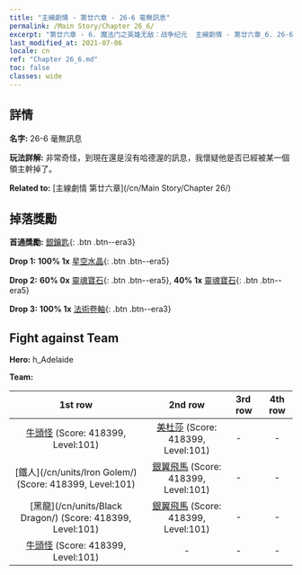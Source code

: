 ```yaml
---
title: "主線劇情 - 第廿六章 - 26-6 毫無訊息"
permalink: /Main Story/Chapter 26_6/
excerpt: "第廿六章 - 6. 魔法门之英雄无敌：战争纪元  主線劇情 - 第廿六章_6. 26-6 毫無訊息"
last_modified_at: 2021-07-06
locale: cn
ref: "Chapter 26_6.md"
toc: false
classes: wide
---
```


## 詳情

 **名字:** 26-6 毫無訊息

 **玩法詳解:** 非常奇怪，到現在還是沒有哈德渥的訊息，我懷疑他是否已經被某一個領主幹掉了。

 **Related to:** [主線劇情 第廿六章](/cn/Main Story/Chapter 26/)

## 掉落獎勵

 **首通獎勵:** [銀鑰匙](/cn/Items/con_693/){: .btn .btn--era3}

 **Drop 1:** **100% 1x** [星空水晶](/cn/Items/mat_94/){: .btn .btn--era5}

 **Drop 2:** **60% 0x** [靈魂寶石](/cn/Items/mat_86/){: .btn .btn--era5}, **40% 1x** [靈魂寶石](/cn/Items/mat_86/){: .btn .btn--era5}

 **Drop 3:** **100% 1x** [法術卷軸](/cn/Items/con_694/){: .btn .btn--era3}


## Fight against Team
 **Hero:** h_Adelaide

 **Team:**


  | 1st row | 2nd row | 3rd row | 4th row |
  |:----:|:----:|:----|:----:|
  | [牛頭怪](/cn/units/Minotaur/) (Score: 418399, Level:101)  | [美杜莎](/cn/units/Medusa/) (Score: 418399, Level:101)  | - | - |
  | [鐵人](/cn/units/Iron Golem/) (Score: 418399, Level:101)  | [銀翼飛馬](/cn/units/Pegasus/) (Score: 418399, Level:101)  | - | - |
  | [黑龍](/cn/units/Black Dragon/) (Score: 418399, Level:101)  | [銀翼飛馬](/cn/units/Pegasus/) (Score: 418399, Level:101)  | - | - |
  | [牛頭怪](/cn/units/Minotaur/) (Score: 418399, Level:101)  | - | - | - |


